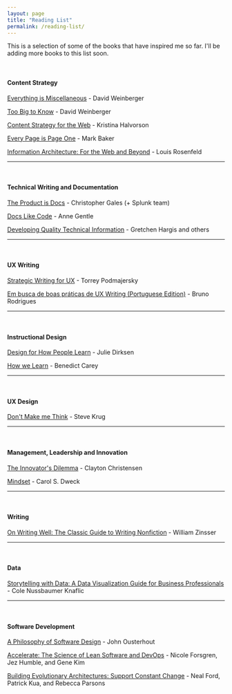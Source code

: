 ```yaml
---
layout: page
title: "Reading List"
permalink: /reading-list/
---
```


This is a selection of some of the books that have inspired me so far. I'll be adding more books to this list soon.

<br>

#### Content Strategy

<a href="https://www.amazon.com.br/Everything-Miscellaneous-Digital-Disorder-English-ebook/dp/B000R7PUW4/ref=sr_1_1" target="_blank">Everything is Miscellaneous</a> - David Weinberger

<a href="https://www.amazon.com.br/dp/B06XCHL4VF/ref=dp-kindle-redirect?_encoding=UTF8&btkr=1" target="_blank">Too Big to Know</a> - David Weinberger

<a href="https://www.amazon.com/Content-Strategy-Web-Kristina-Halvorson/dp/0321808304" target="_blank">Content Strategy for the Web</a> - Kristina Halvorson

<a href="https://www.amazon.com/Every-Page-One-Topic-Based-Communication/dp/1937434281" target="_blank">Every Page is Page One</a> - Mark Baker

<a href="https://www.amazon.com/Information-Architecture-Beyond-Louis-Rosenfeld/dp/1491911689" target="_blank">Information Architecture: For the Web and Beyond</a> - Louis Rosenfeld

<hr>
<br>

#### Technical Writing and Documentation

<a href="https://www.amazon.com/Product-Docs-technical-documentation-development-ebook/dp/B078G5PV3Q" target="_blank">The Product is Docs</a> - Christopher Gales (+ Splunk team)

<a href="http://www.lulu.com/shop/anne-gentle/docs-like-code/paperback/product-23487291.html" target="_blank">Docs Like Code</a> - Anne Gentle

<a href="https://www.amazon.com/Developing-Quality-Technical-Information-Handbook/dp/0131477498" target="_blank">Developing Quality Technical Information</a> - Gretchen Hargis and others

<hr>
<br>

#### UX Writing

<a href="https://www.amazon.com/Strategic-Writing-Engagement-Conversion-Retention/dp/1492049395/ref=sr_1_1" target="_blank">Strategic Writing for UX</a> - Torrey Podmajersky

<a href="https://www.amazon.com/busca-boas-pr%C3%A1ticas-Writing-Portuguese-ebook/dp/B07YYQJ1B7" target="_blank">Em busca de boas práticas de UX Writing (Portuguese Edition)</a> - Bruno Rodrigues

<hr>
<br>

#### Instructional Design

<a href="https://www.amazon.com/Design-People-Learn-Voices-Matter/dp/0321768434" target="_blank">Design for How People Learn</a> - Julie Dirksen

<a href="https://www.amazon.com/How-We-Learn-Surprising-Happens/dp/0812984293" target="_blank">How we Learn</a> - Benedict Carey

<hr>
<br>

#### UX Design

<a href="https://www.amazon.com/Dont-Make-Think-Revisited-Usability-ebook/dp/B00HJUBRPG" target="_blank">Don't Make me Think</a> - Steve Krug

<hr>
<br>

#### Management, Leadership and Innovation

<a href="https://www.amazon.com.br/Innovators-Dilemma-Revolutionary-Change-Business/dp/0062060244" target="_blank">The Innovator's Dilemma</a> - Clayton Christensen

<a href="https://www.amazon.com/Mindset-Psychology-Carol-S-Dweck/dp/0345472322" target="_blank">Mindset</a> - Carol S. Dweck

<hr>
<br>

#### Writing

<a href="https://www.amazon.com/Writing-Well-30th-Anniversary-Nonfiction-ebook/dp/B0090RVGW0/ref=sr_1_1" target="_blank">On Writing Well: The Classic Guide to Writing Nonfiction</a> - William Zinsser

<hr>
<br>

#### Data

<a href="https://www.amazon.com/Storytelling-Data-Visualization-Business-Professionals/dp/1119002257" target="_blank">Storytelling with Data: A Data Visualization Guide for Business Professionals</a> - Cole Nussbaumer Knaflic

<hr>
<br>

#### Software Development

<a href="https://www.amazon.com/Philosophy-Software-Design-John-Ousterhout/dp/1732102201" target="_blank">A Philosophy of Software Design</a> - John Ousterhout

<a href="https://www.amazon.com/Accelerate-Software-Performing-Technology-Organizations-ebook/dp/B07B9F83WM/ref=tmm_kin_swatch_0" target="_blank">Accelerate: The Science of Lean Software and DevOps</a> - Nicole Forsgren, Jez Humble, and Gene Kim

<a href="https://www.amazon.com/Building-Evolutionary-Architectures-Support-Constant/dp/1491986360" target="_blank">Building Evolutionary Architectures: Support Constant Change</a> - Neal Ford, Patrick Kua, and Rebecca Parsons